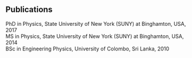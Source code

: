 ## Publications 
PhD in Physics, State University of New York (SUNY) at Binghamton, USA, 2017  
MS in Physics, State University of New York (SUNY) at Binghamton, USA, 2014  
BSc in Engineering Physics, University of Colombo, Sri Lanka, 2010 
